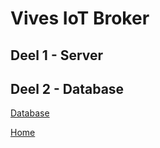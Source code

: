 # Vives IoT Broker

## Deel 1 - Server

## Deel 2 - Database

[Database](./readme/Deel_2_OpzettenDatabase/Readme.md)

[Home](/README.md)
